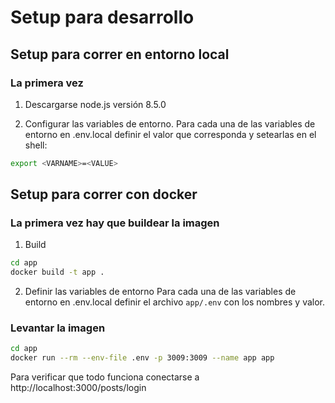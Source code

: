 # Setup para desarrollo

## Setup para correr en entorno local
### La primera vez
 1. Descargarse node.js versión 8.5.0

  2. Configurar las variables de entorno.
  Para cada una de las variables de entorno en .env.local definir el valor que corresponda y setearlas en el shell:
  ```sh
  export <VARNAME>=<VALUE>
  ```

## Setup para correr con docker
### La primera vez hay que buildear la imagen
1. Build
```sh
cd app
docker build -t app .   
```

2. Definir las variables de entorno
Para cada una de las variables de entorno en .env.local definir el archivo `app/.env` con los nombres y valor.


### Levantar la imagen
```sh
cd app
docker run --rm --env-file .env -p 3009:3009 --name app app
```
Para verificar que todo funciona conectarse a http://localhost:3000/posts/login